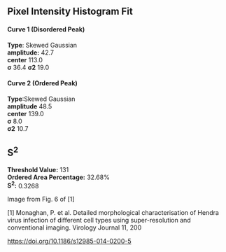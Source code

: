 ## Pixel Intensity Histogram Fit

#### Curve 1 (Disordered Peak)
**Type**: Skewed Gaussian\
**amplitude:** 42.7\
**center** 113.0\
**σ** 36.4
**σ2** 19.0


#### Curve 2 (Ordered Peak)
**Type**:Skewed Gaussian\
**amplitude** 48.5\
**center** 139.0\
**σ** 8.0\
**σ2** 10.7


## S<sup>2</sup>
**Threshold Value:** 131\
**Ordered Area Percentage:** 32.68%\
**S<sup>2</sup>:** 0.3268






Image from Fig. 6 of [1]


[1] Monaghan, P. et al. Detailed morphological characterisation of Hendra virus infection of
different cell types using super-resolution and conventional imaging. Virology Journal 11, 200

https://doi.org/10.1186/s12985-014-0200-5
